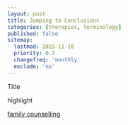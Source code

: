 ```yaml
---
layout: post
title: Jumping to Conclusions 
categories: [therapies, terminology]
published: false
sitemap:
  lastmod: 2015-11-18
  priority: 0.7
  changefreq: 'monthly'
  exclude: 'no'
---
```


Title 

<span class="highlight">highlight</span> 

<a href="/family-counselling/" title="family counselling">family counselling</a> 
